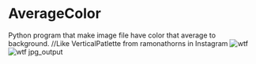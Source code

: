 # AverageColor
Python program that make image file have color that average to background. //Like VerticalPatlette from ramonathorns in Instagram
![wtf](https://user-images.githubusercontent.com/40863067/67502854-cc133a80-f6b0-11e9-86fd-cb1bd10041d5.jpg)
![wtf jpg_output](https://user-images.githubusercontent.com/40863067/67502887-d6cdcf80-f6b0-11e9-819c-399bc6ec82cd.jpg)
